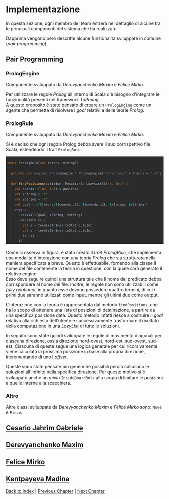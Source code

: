 # Implementazione
In questa sezione, ogni membro del team entrerà nel dettaglio di alcune tra le principali componenti del sistema che ha
realizzato.

Dapprima vengono però descritte alcune funzionalità sviluppate in comune (_pair programming_).

## Pair Programming

### PrologEngine

Componente sviluppato da _Derevyanchenko Maxim_ e _Felice Mirko_.

Per utilizzare le regole _Prolog_ all'interno di Scala c'è bisogno d'integrare le funzionalità presenti nel framework
_TuProlog_.\
A questo proposito è stato pensato di creare un `PrologEngine` come un agente che permetta di risolvere i _goal_ 
relativi a delle teorie _Prolog_.

### PrologRule

Componente sviluppato da _Derevyanchenko Maxim_ e _Felice Mirko_.

Si è deciso che ogni regola Prolog debba avere il suo corrispettivo file Scala, estendendo il trait `PrologRule`.

![PrologRule](prolog_rule.png)

Come si osserva in figura, è stato creato il _trait_ _PrologRule_, che implementa una modalità d'interazione con 
una teoria _Prolog_ che sia strutturata nella maniera specificata a breve.
Questo è effettuabile, fornendo alla classe il nome del file contenente la teoria in questione, con la quale sarà 
generato il relativo engine. \
Esso deve seguire quindi una struttura tale che il nome del predicato debba corrispondere al 
nome del file. Inoltre, le regole non sono utilizzabili come _fully relational_, in quanto esse devono possedere quattro
termini, di cui i primi due saranno utilizzati come input, mentre gli ultimi due come output.

L'interazione con la teoria è rappresentata dal metodo `findPositions`, che ha lo scopo di ottenere una lista di 
posizioni di destinazione, a partire da una specifica posizione data.
Questo metodo infatti riesce a costruire il _goal_ relativo alla richiesta dell'utente e successivamente trasformare 
il risultato della computazione in una _LazyList_ di tutte le soluzioni.

In seguito sono state quindi sviluppate le regole di movimento diagonali per ciascuna direzione, ossia direzione 
nord-ovest, nord-est, sud-ovest, sud-est.
Ciascuna di queste segue una logica generale per cui ricorsivamente viene calcolata la prossima posizione in base
alla propria direzione, incrementando di uno l'_offset_.

Queste sono state pensate più generiche possibili perciò calcolano le soluzioni all'infinito nella specifica direzione.
Per questo motivo si è sviluppato anche un _mixin_ `InsideBoardRule` allo scopo di limitare le posizioni a quelle 
interne alla scacchiera.

### Altro

Altre classi sviluppate da _Derevyanchenko Maxim_ e _Felice Mirko_ sono: `Move` e `Piece`.

## [Cesario Jahrim Gabriele](jahrim/jahrim.md)

## [Derevyanchenko Maxim](maxim/maxim.md)

## [Felice Mirko](mirko/mirko.md)

## [Kentpayeva Madina](madina/madina.md)

[Back to index](../index.md) |
[Previous Chapter](../5-detailed-design/index.md) |
[Next Chapter](../7-conclusion/index.md)
